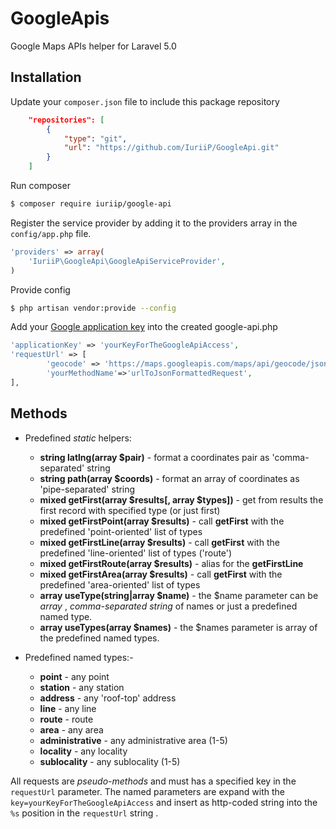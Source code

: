 # GoogleApis
Google Maps APIs helper for Laravel 5.0

Installation
----

Update your `composer.json` file to include this package repository
```json
    "repositories": [
        {
            "type": "git",
            "url": "https://github.com/IuriiP/GoogleApi.git"
        }
    ]
```

Run composer
```bash
$ composer require iuriip/google-api
```


Register the service provider by adding it to the providers array in the `config/app.php` file.
```php
'providers' => array(
    'IuriiP\GoogleApi\GoogleApiServiceProvider',
)
```

Provide config
```bash
$ php artisan vendor:provide --config
```

Add your [Google application key](https://developers.google.com/maps/documentation/geocoding/get-api-key) 
into the created google-api.php
```php
'applicationKey' => 'yourKeyForTheGoogleApiAccess',
'requestUrl' => [
        'geocode' => 'https://maps.googleapis.com/maps/api/geocode/json?%s',
        'yourMethodName'=>'urlToJsonFormattedRequest',
],
```

Methods
----

- Predefined *static* helpers:
  - **string latlng(array $pair)** - format a coordinates pair as 'comma-separated' string
  - **string path(array $coords)** - format an array of coordinates as 'pipe-separated' string
  - **mixed getFirst(array $results[, array $types])** - get from results the first record with specified type (or just first)
  - **mixed getFirstPoint(array $results)** - call **getFirst** with the predefined 'point-oriented' list of types
  - **mixed getFirstLine(array $results)** - call **getFirst** with the predefined 'line-oriented' list of types ('route')
  - **mixed getFirstRoute(array $results)** - alias for the **getFirstLine**
  - **mixed getFirstArea(array $results)** - call **getFirst** with the predefined 'area-oriented' list of types
  - **array useType(string|array $name)** - the $name parameter can be *array* , *comma-separated string* of names or just a predefined named type. 
  - **array useTypes(array $names)** - the $names parameter is array of the predefined named types. 

- Predefined named types:-
  - **point** - any point
  - **station** - any station
  - **address** - any 'roof-top' address
  - **line** - any line
  - **route** - route
  - **area** - any area
  - **administrative** - any administrative area (1-5)
  - **locality** - any locality
  - **sublocality** - any sublocality (1-5)

All requests are *pseudo-methods* and must has a specified key in the `requestUrl` parameter.
The named parameters are expand with the `key=yourKeyForTheGoogleApiAccess` 
and insert as http-coded string into the `%s` position in the `requestUrl` string .


